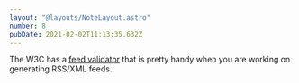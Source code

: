 ```yaml
---
layout: "@layouts/NoteLayout.astro"
number: 8
pubDate: 2021-02-02T11:13:35.632Z
---
```


The W3C has a [feed validator](https://validator.w3.org/feed/) that is pretty handy when you are working on generating RSS/XML feeds.